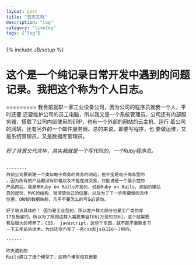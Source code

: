 ```yaml
---
layout: post
title: "日志文档"
description: "log"
category: "livelog"
tags: ["log"]
---
```

{% include JB/setup %}

# 这个是一个纯记录日常开发中遇到的问题记录。我把这个称为个人日志。
=========
	我目前就职一家工业设备公司，因为公司的程序员就我一个人，平时还要
	还要维护公司的员工电脑，所以我又是一个系统管理员。公司还有内部服
	务器，搭载了公司内部使用的ERP，也有一个外部的网站的云主机，运行
	着公司的网站，还有另外的一个邮件服务器。总的来说。即要写程序，也
	要做运维，又是系统管理员，又是数据库管理员。
###### 好了背景交代完毕，其实我就是一个写代码的，一个Ruby程序员。
	--------
	目前公司要新建一个类似电子商务的商务的网站，但不全是电子商务型的
	，因为所有的产品都没有价格以及不能在线交易，只能说是一个展示性的
	产品网站。我是用Ruby on Rails开发的，说起Ruby on Rails，初始的建站
	真的是快，MVC的结构，很清楚自己的位置，以及为了下一步所要做的具体
	位置，ORM的数据映射，几乎不要怎么的写Sql语句。

	好了说点具体的！ 因为是工业型的，所以客户群大部分也是工厂类的非
	IT及极客的。所以为了照顾这群人需要兼容IE6[万恶的IE6]，这个就需要
	有后很大的修养了，CSS， javascript，这些个东西，就不能不重新复习
	一下五年前的技术。为此还专门写了一些css和js在IE6～7用的。

	------

	昨天遇到的
	Rails建立了连个模型了，这两个模型相互嵌套
